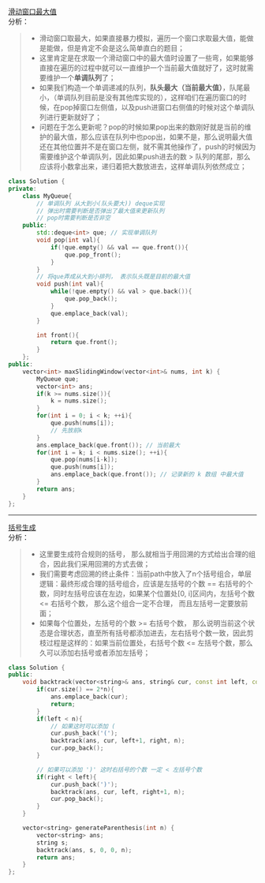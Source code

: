 [滑动窗口最大值](https://leetcode-cn.com/problems/sliding-window-maximum/)  
分析：  
> * 滑动窗口取最大，如果直接暴力模拟，遍历一个窗口求取最大值，能做是能做，但是肯定不会是这么简单直白的题目；  
> * 这里肯定是在求取一个滑动窗口中的最大值时设置了一些弯，如果能够直接在遍历的过程中就可以一直维护一个当前最大值就好了，这时就需要维护一个**单调队列**了；  
> * 如果我们构造一个单调递减的队列，**队头最大（当前最大值）**，队尾最小，（单调队列目前是没有其他库实现的），这样咱们在遍历窗口的时候，在pop掉窗口左侧值，以及push进窗口右侧值的时候对这个单调队列进行更新就好了；  
> * 问题在于怎么更新呢？pop的时候如果pop出来的数刚好就是当前的维护的最大值，那么应该在队列中也pop出，如果不是，那么说明最大值还在其他位置并不是在窗口左侧，就不需其他操作了，push的时候因为需要维护这个单调队列，因此如果push进去的数 > 队列的尾部，那么应该将小数拿出来，递归着把大数放进去，这样单调队列依然成立；  
```C++
class Solution {
private:
    class MyQueue{
        // 单调队列 从大到小(队头要大)) deque实现
        // 弹出时需要判断是否弹出了最大值来更新队列
        // pop时需要判断是否非空
    public:
        std::deque<int> que; // 实现单调队列
        void pop(int val){
            if(!que.empty() && val == que.front()){
                que.pop_front();
            }
        }
        // 将que弄成从大到小排列， 表示队头既是目前的最大值
        void push(int val){
            while(!que.empty() && val > que.back()){
                que.pop_back();
            }
            que.emplace_back(val);
        }

        int front(){
            return que.front();
        }
    };
public:
    vector<int> maxSlidingWindow(vector<int>& nums, int k) {
        MyQueue que;
        vector<int> ans;
        if(k >= nums.size()){
            k = nums.size();
        }
        for(int i = 0; i < k; ++i){
            que.push(nums[i]);
            // 先放前k
        }
        ans.emplace_back(que.front()); // 当前最大
        for(int i = k; i < nums.size(); ++i){
            que.pop(nums[i-k]);
            que.push(nums[i]);
            ans.emplace_back(que.front()); // 记录新的 k 数组 中最大值
        }
        return ans;
    }
};
```  
---  
[括号生成](https://leetcode-cn.com/problems/generate-parentheses/)  
分析：  
> * 这里要生成符合规则的括号， 那么就相当于用回溯的方式给出合理的组合，因此我们采用回溯的方式去做；  
> * 我们需要考虑回溯的终止条件：当前path中放入了n个括号组合，单层逻辑：最终形成合理的括号组合，应该是左括号的个数 == 右括号的个数，同时左括号应该在左边，如果某个位置处[0, i]区间内，左括号个数 <= 右括号个数， 那么这个组合一定不合理， 而且左括号一定要放前面；  
> * 如果每个位置处，左括号的个数 >= 右括号个数， 那么说明当前这个状态是合理状态，直至所有括号都添加进去，左右括号个数一致，因此剪枝过程是这样的：如果当前位置处，右括号个数 <= 左括号个数，那么久可以添加右括号或者添加左括号；  
```C++
class Solution {
public:
    void backtrack(vector<string>& ans, string& cur, const int left, const int right, const int n){
        if(cur.size() == 2*n){
            ans.emplace_back(cur);
            return;
        }
        if(left < n){
            // 如果这时可以添加 (
            cur.push_back('(');
            backtrack(ans, cur, left+1, right, n);
            cur.pop_back();
        }

        // 如果可以添加 ')' 这时右括号的个数 一定 < 左括号个数
        if(right < left){
            cur.push_back(')');
            backtrack(ans, cur, left, right+1, n);
            cur.pop_back();
        }
    }

    vector<string> generateParenthesis(int n) {
        vector<string> ans;
        string s;
        backtrack(ans, s, 0, 0, n);
        return ans;
    }
};
```
